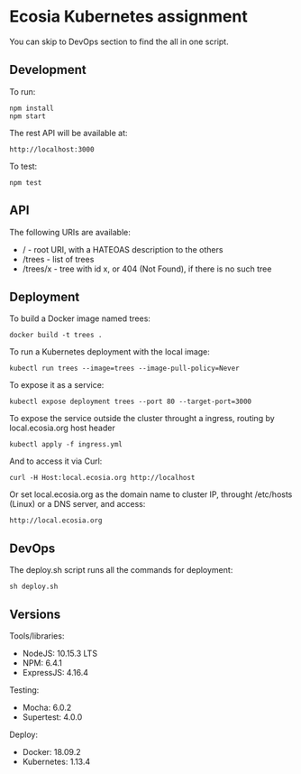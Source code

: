 # Ecosia Kubernetes assignment

You can skip to DevOps section to find the all in one script.

## Development

To run:

    npm install
    npm start

The rest API will be available at:

    http://localhost:3000

To test:

    npm test

## API

The following URIs are available:

- / - root URI, with a HATEOAS description to the others
- /trees - list of trees
- /trees/x - tree with id x, or 404 (Not Found), if there is no such tree

## Deployment

To build a Docker image named trees:

    docker build -t trees .

To run a Kubernetes deployment with the local image:

    kubectl run trees --image=trees --image-pull-policy=Never

To expose it as a service:

    kubectl expose deployment trees --port 80 --target-port=3000

To expose the service outside the cluster throught a ingress, routing by local.ecosia.org host header

    kubectl apply -f ingress.yml

And to access it via Curl:

    curl -H Host:local.ecosia.org http://localhost

Or set local.ecosia.org as the domain name to cluster IP, throught /etc/hosts (Linux) or a DNS server, and access:

    http://local.ecosia.org

## DevOps

The deploy.sh script runs all the commands for deployment:

    sh deploy.sh

## Versions

Tools/libraries:

- NodeJS: 10.15.3 LTS
- NPM: 6.4.1
- ExpressJS: 4.16.4

Testing:

- Mocha: 6.0.2
- Supertest: 4.0.0

Deploy:

- Docker: 18.09.2
- Kubernetes: 1.13.4